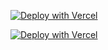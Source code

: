 [![Deploy with Vercel](https://vercel.com/button)](https://vercel.com/new/project?template=https://github.com/editmodelabs/msiab/tree/lagos/themes/lagos)

[![Deploy with Vercel](https://vercel.com/button)](https://vercel.com/new/git/external?repository-url=https%3A%2F%2Fgithub.com%2Feditmodelabs%2Fmsiab%2Ftree%2Flagos%2Fthemes%2Flagos)
